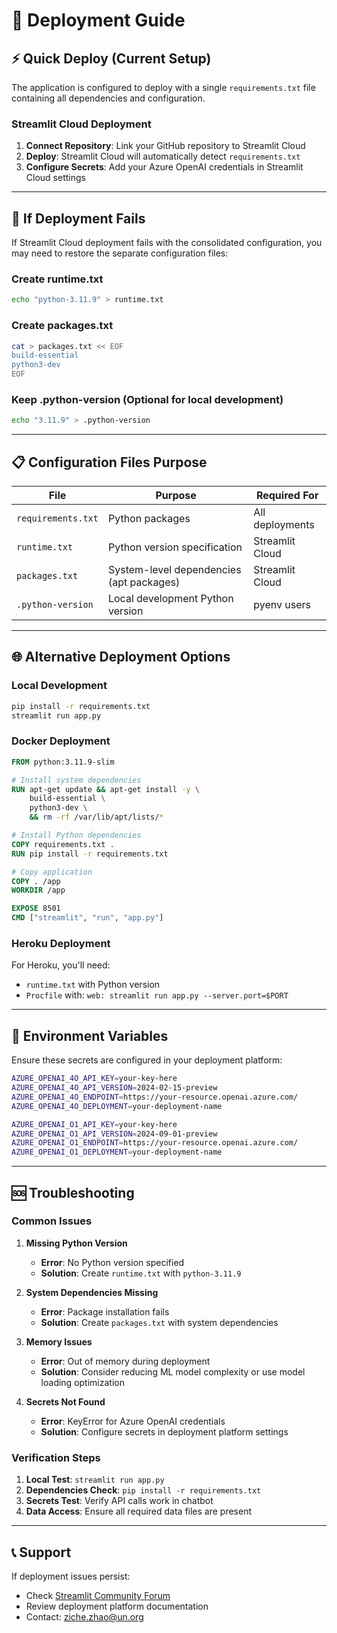 # 🚀 Deployment Guide

## ⚡ Quick Deploy (Current Setup)

The application is configured to deploy with a single `requirements.txt` file containing all dependencies and configuration.

### **Streamlit Cloud Deployment**
1. **Connect Repository**: Link your GitHub repository to Streamlit Cloud
2. **Deploy**: Streamlit Cloud will automatically detect `requirements.txt`
3. **Configure Secrets**: Add your Azure OpenAI credentials in Streamlit Cloud settings

---

## 🔧 If Deployment Fails

If Streamlit Cloud deployment fails with the consolidated configuration, you may need to restore the separate configuration files:

### **Create runtime.txt**
```bash
echo "python-3.11.9" > runtime.txt
```

### **Create packages.txt**  
```bash
cat > packages.txt << EOF
build-essential
python3-dev
EOF
```

### **Keep .python-version (Optional for local development)**
```bash
echo "3.11.9" > .python-version
```

---

## 📋 Configuration Files Purpose

| File | Purpose | Required For |
|------|---------|-------------|
| `requirements.txt` | Python packages | All deployments |
| `runtime.txt` | Python version specification | Streamlit Cloud |
| `packages.txt` | System-level dependencies (apt packages) | Streamlit Cloud |
| `.python-version` | Local development Python version | pyenv users |

---

## 🌐 Alternative Deployment Options

### **Local Development**
```bash
pip install -r requirements.txt
streamlit run app.py
```

### **Docker Deployment**
```dockerfile
FROM python:3.11.9-slim

# Install system dependencies
RUN apt-get update && apt-get install -y \
    build-essential \
    python3-dev \
    && rm -rf /var/lib/apt/lists/*

# Install Python dependencies
COPY requirements.txt .
RUN pip install -r requirements.txt

# Copy application
COPY . /app
WORKDIR /app

EXPOSE 8501
CMD ["streamlit", "run", "app.py"]
```

### **Heroku Deployment**
For Heroku, you'll need:
- `runtime.txt` with Python version
- `Procfile` with: `web: streamlit run app.py --server.port=$PORT`

---

## 🔐 Environment Variables

Ensure these secrets are configured in your deployment platform:

```bash
AZURE_OPENAI_4O_API_KEY=your-key-here
AZURE_OPENAI_4O_API_VERSION=2024-02-15-preview  
AZURE_OPENAI_4O_ENDPOINT=https://your-resource.openai.azure.com/
AZURE_OPENAI_4O_DEPLOYMENT=your-deployment-name

AZURE_OPENAI_O1_API_KEY=your-key-here
AZURE_OPENAI_O1_API_VERSION=2024-09-01-preview
AZURE_OPENAI_O1_ENDPOINT=https://your-resource.openai.azure.com/
AZURE_OPENAI_O1_DEPLOYMENT=your-deployment-name
```

---

## 🆘 Troubleshooting

### **Common Issues**

1. **Missing Python Version**
   - **Error**: No Python version specified
   - **Solution**: Create `runtime.txt` with `python-3.11.9`

2. **System Dependencies Missing**
   - **Error**: Package installation fails  
   - **Solution**: Create `packages.txt` with system dependencies

3. **Memory Issues**
   - **Error**: Out of memory during deployment
   - **Solution**: Consider reducing ML model complexity or use model loading optimization

4. **Secrets Not Found**
   - **Error**: KeyError for Azure OpenAI credentials
   - **Solution**: Configure secrets in deployment platform settings

### **Verification Steps**

1. **Local Test**: `streamlit run app.py` 
2. **Dependencies Check**: `pip install -r requirements.txt`
3. **Secrets Test**: Verify API calls work in chatbot
4. **Data Access**: Ensure all required data files are present

---

## 📞 Support

If deployment issues persist:
- Check [Streamlit Community Forum](https://discuss.streamlit.io/)
- Review deployment platform documentation
- Contact: ziche.zhao@un.org 
